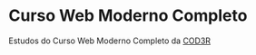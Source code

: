 # Curso Web Moderno Completo
Estudos do Curso Web Moderno Completo da [COD3R](https://www.udemy.com/course/curso-web/)

